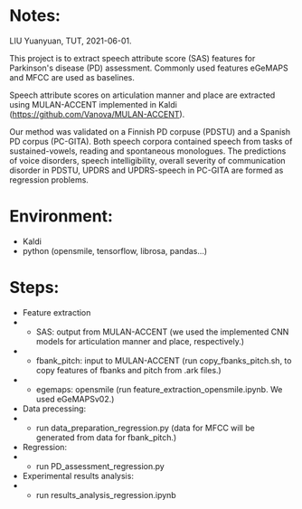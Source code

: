 # Notes:
LIU Yuanyuan, TUT, 2021-06-01.

This project is to extract speech attribute score (SAS) features for Parkinson's disease (PD) assessment. Commonly used features eGeMAPS and MFCC are used as baselines.

Speech attribute scores on articulation manner and place are extracted using MULAN-ACCENT implemented in Kaldi (https://github.com/Vanova/MULAN-ACCENT).

Our method was validated on a Finnish PD corpuse (PDSTU) and a Spanish PD corpus (PC-GITA). Both speech corpora contained speech from tasks of sustained-vowels, reading and spontaneous monologues. The predictions of voice disorders, speech intelligibility, overall severity of communication disorder in PDSTU, UPDRS and UPDRS-speech in PC-GITA are formed as regression problems.

# Environment:
- Kaldi
- python (opensmile, tensorflow, librosa, pandas...)
# Steps:
- Feature extraction
- - SAS: output from MULAN-ACCENT (we used the implemented CNN models for articulation manner and place, respectively.)
- - fbank_pitch: input to MULAN-ACCENT (run copy_fbanks_pitch.sh, to copy features of fbanks and pitch from .ark files.)
- - egemaps: opensmile (run feature_extraction_opensmile.ipynb. We used eGeMAPSv02.)
- Data precessing:
- - run data_preparation_regression.py (data for MFCC will be generated from data for fbank_pitch.)
- Regression:
- - run PD_assessment_regression.py
- Experimental results analysis:
- - run results_analysis_regression.ipynb

